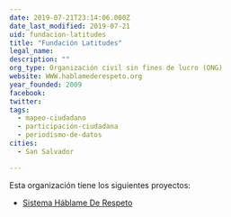 ```yaml
---
date: 2019-07-21T23:14:06.000Z
date_last_modified: 2019-07-21
uid: fundacion-latitudes
title: "Fundación Latitudes"
legal_name: 
description: ""
org_type: Organización civil sin fines de lucro (ONG)
website: WWW.hablamederespeto.org
year_founded: 2009
facebook: 
twitter: 
tags:
  - mapeo-ciudadano
  - participación-ciudadana
  - periodismo-de-datos
cities: 
  - San Salvador

---
```


Esta organización tiene los siguientes proyectos:

- [Sistema Háblame De Respeto](/i/sistema-hablame-de-respeto.html)
